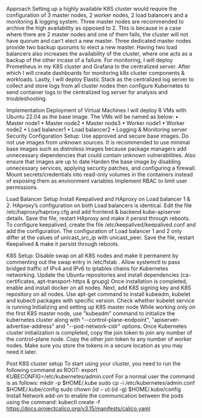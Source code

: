 Approach
Setting up a highly available K8S cluster would require the configuration of 3 master nodes, 2 worker nodes, 2 load balancers and a monitoring & logging system. 
Three master nodes are recommended to archive the high availability as opposed to 2.
This is because in a case where there are 2 master nodes and one of them fails, the cluster will not have quorum and can’t elect a new master.
Three dedicated master nodes provide two backup quorums to elect a new master. Having two load balancers also increases the availability of the cluster, where one acts as a backup of the other incase of a failure.
For monitoring, I will deploy Prometheus in my K8S cluster and Grafana to the centralized server. After which I will create dashboards for monitoring k8s cluster components & workloads. 
Lastly, I will deploy Elastic Stack as the centralized log server to collect and store logs from all cluster nodes then configure Kubernetes to send container logs to the centralized log server for analysis and troubleshooting.

Implementation
Deployment of Virtual Machines
I will deploy 8 VMs with Ubuntu 22.04 as the base image. The VMs will be named as below:
•	Master node1
•	Master node2
•	Master node3
•	Worker node1
•	Worker node2
•	Load balancer1
•	Load balancer2
•	Logging & Monitoring server
Security Configuration Setup:
Use approved and secure base images. Do not use images from unknown sources. It is recommended to use minimal base images such as distroless images because package managers add unnecessary dependencies that could contain unknown vulnerabilities. Also ensure that images are up to date
Harden the base image by disabling unnecessary services, applying security patches, and configuring a firewall.
Mount secrets/credentials into read-only volumes in the containers instead of exposing them as environment variables
Implement RBAC to limit user permissions.

Load Balancer Setup
Install Keepalived and HAproxy on Load balancer 1 & 2.
HAproxy’s configuration on both Load balancers is identical.
Edit the file /etc/haproxy/haproxy.cfg and add frontend & backend kube-apiserver details.
Save the file, restart HAproxy and make it persist through reboots.
To configure keepalived, create the file /etc/keepalived/keepalived.conf and add the configuration.
The configuration of Load balancer 1 and 2 only differ at the values of unicast_src_ip with unicast_peer.
Save the file, restart Keepalived & make it persist through reboots.

K8S Setup:
Disable swap on all K8S nodes and make it permanent by commenting out the swap entry in /etc/fstab .
Allow systemctl to pass bridged traffic of IPv4 and IPv6 to iptables chains for Kubernetes networking.
Update the Ubuntu repositories and install dependencies (ca-certificates, apt-transport-https & gnupg)
Once installation is completed, enable and install docker on all nodes.
Next, add K8S signing key and K8S repository on all nodes.
Use apt-get command to install kubeadm, kubelet and kubectl packages with specific version.
Check whether kubelet service is running 
Initializing and setting up K8S master node
While working only on the first K8S master node, use "kubeadm" command to initialize the kubernetes cluster along with "--control-plane-endpoint", "apiserver-advertise-address" and "--pod-network-cidr" options. 
Once Kubernetes cluster initialization is completed, copy the join token to join any number of the control-plane node.
Copy the other join token to any number of worker nodes.
Make sure you store the tokens in a secure location as you may need it later.

Post K8S cluster setup
To start using your cluster, you need to run the following command as ROOT:
	export KUBECONFIG=/etc/kubernetes/admin.conf
For a normal user the command is as follows:
	  mkdir -p $HOME/.kube
  sudo cp -i /etc/kubernetes/admin.conf $HOME/.kube/config
  sudo chown $(id -u):$(id -g) $HOME/.kube/config
Install Network add-on to enable the communication between the pods using the command:
	kubectl create -f https://docs.projectcalico.org/v3.15/manifests/calico.yaml

